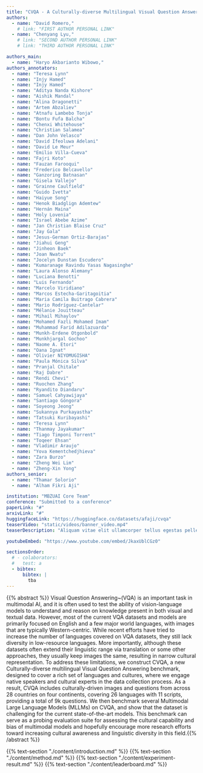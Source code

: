 ```yaml
---
title: "CVQA - A Culturally-diverse Multilingual Visual Question Answering Benchmark"
authors:
  - name: "David Romero,"
    # link: "FIRST AUTHOR PERSONAL LINK"
  - name: "Chenyang Lyu,"
    # link: "SECOND AUTHOR PERSONAL LINK"
    # link: "THIRD AUTHOR PERSONAL LINK"

authors_main:
  - name: "Haryo Akbarianto Wibowo,"
authors_annotators:
  - name: "Teresa Lynn"
  - name: "Injy Hamed"
  - name: "Injy Hamed"
  - name: "Aditya Nanda Kishore"
  - name: "Aishik Mandal"
  - name: "Alina Dragonetti"
  - name: "Artem Abzaliev"
  - name: "Atnafu Lambebo Tonja"
  - name: "Bontu Fufa Balcha"
  - name: "Chenxi Whitehouse"
  - name: "Christian Salamea"
  - name: "Dan John Velasco"
  - name: "David Ifeoluwa Adelani"
  - name: "David Le Meur"
  - name: "Emilio Villa-Cueva"
  - name: "Fajri Koto"
  - name: "Fauzan Farooqui"
  - name: "Frederico Belcavello"
  - name: "Ganzoring Batnasan"
  - name: "Gisela Vallejo"
  - name: "Grainne Caulfield"
  - name: "Guido Ivetta"
  - name: "Haiyue Song"
  - name: "Henok Biadglign Ademtew"
  - name: "Hernán Maina"
  - name: "Holy Lovenia"
  - name: "Israel Abebe Azime"
  - name: "Jan Christian Blaise Cruz"
  - name: "Jay Gala"
  - name: "Jesus-German Ortiz-Barajas"
  - name: "Jiahui Geng"
  - name: "Jinheon Baek"
  - name: "Joan Nwatu"
  - name: "Jocelyn Dunstan Escudero"
  - name: "Kumaranage Ravindu Yasas Nagasinghe"
  - name: "Laura Alonso Alemany"
  - name: "Luciana Benotti"
  - name: "Luis Fernando"
  - name: "Marcelo Viridiano"
  - name: "Marcos Estecha-Garitagoitia"
  - name: "Maria Camila Buitrago Cabrera"
  - name: "Mario Rodríguez-Cantelar"
  - name: "Mélanie Jouitteau"
  - name: "Mihail Mihaylov"
  - name: "Mohamed Fazli Mohamed Imam"
  - name: "Muhammad Farid Adilazuarda"
  - name: "Munkh-Erdene Otgonbold"
  - name: "Munkhjargal Gochoo"
  - name: "Naome A. Etori"
  - name: "Oana Ignat"
  - name: "Olivier NIYOMUGISHA"
  - name: "Paula Mónica Silva"
  - name: "Pranjal Chitale"
  - name: "Raj Dabre"
  - name: "Rendi Chevi"
  - name: "Ruochen Zhang"
  - name: "Ryandito Diandaru"
  - name: "Samuel Cahyawijaya"
  - name: "Santiago Góngora"
  - name: "Soyeong Jeong"
  - name: "Sukannya Purkayastha"
  - name: "Tatsuki Kuribayashi"
  - name: "Teresa Lynn"
  - name: "Thanmay Jayakumar"
  - name: "Tiago Timponi Torrent"
  - name: "Toqeer Ehsan"
  - name: "Vladimir Araujo"
  - name: "Yova Kementchedjhieva"
  - name: "Zara Burzo"
  - name: "Zheng Wei Lim"
  - name: "Zheng-Xin Yong"
authors_senior:
  - name: "Thamar Solorio"
  - name: "Alham Fikri Aji"

institution: "MBZUAI Core Team"
conference: "Submitted to a conference"
paperLink: "#"
arxivLink: "#"
huggingfaceLink: "https://huggingface.co/datasets/afaji/cvqa"
teaserVideo: "static/videos/banner_video.mp4"
teaserDescription: "Aliquam vitae elit ullamcorper tellus egestas pellentesque."

youtubeEmbed: "https://www.youtube.com/embed/JkaxUblCGz0"

sectionsOrder:
  # - colaborators: 
  #   test: a
  - bibtex:
      bibtex: |
        tba
---
```


{{% abstract %}}
Visual Question Answering~(VQA) is an important task in multimodal AI, and it is often used to test the ability of vision-language models to understand and reason on knowledge present in both visual and textual data. However, most of the current VQA datasets and models are primarily focused on English and a few major world languages, with images that are typically Western-centric. While recent efforts have tried to increase the number of languages covered on VQA datasets, they still lack diversity in low-resource languages. More importantly, although these datasets often extend their linguistic range via translation or some other approaches, they usually keep images the same, resulting in narrow cultural representation. To address these limitations, we construct CVQA, a new Culturally-diverse multilingual Visual Question Answering benchmark, designed to cover a rich set of languages and cultures, where we engage native speakers and cultural experts in the data collection process. As a result, CVQA includes culturally-driven images and questions from across 28 countries on four continents, covering 26 languages with 11 scripts, providing a total of 9k questions. We then benchmark several Multimodal Large Language Models (MLLMs) on CVQA, and show that the dataset is challenging for the current state-of-the-art models. This benchmark can serve as a probing evaluation suite for assessing the cultural capability and bias of multimodal models and hopefully encourage more research efforts toward increasing cultural awareness and linguistic diversity in this field.{{% /abstract %}}

{{% text-section "./content/introduction.md" %}}
{{% text-section "./content/method.md" %}}
{{% text-section "./content/experiment-result.md" %}}
{{% text-section "./content/leaderboard.md" %}}


